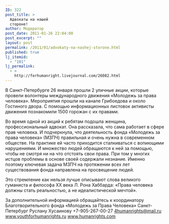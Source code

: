 ```yaml
---
ID: 322
post_title: >
  Адвокаты на нашей
  стороне!
author: Модератор
post_date: 2011-01-26 22:04:00
post_excerpt: ""
layout: post
permalink: /2011/01/advokaty-na-nashej-storone.html
published: true
lj_itemid:
  - "101"
lj_permalink:
  - >
    http://forhumanright.livejournal.com/26082.html
---
```

В Санкт-Петербурге 26 января прошли 2 уличные акции, которые провели волонтеры международного движения &laquo;Молодежь за права человека&raquo;. Мероприятия прошли на канале Грибоедова и около Гостиного двора. С помощью информационных листовок активисты движения познакомили 1500 горожан с их правами.

Во время одной из акций к ребятам подошла женщина, профессиональный адвокат. Она рассказала, что сама работает в сфере прав человека. И подчеркнула, что деятельность фонда &laquo;Молодежь за права человека&raquo; (МЗПЧ) правильная и очень нужна в современном обществе. На практике ей часто приходится сталкиваться с вопиющими нарушениями. И множество людей обращаются к ней за помощью, чтобы не смотря ни на что отстоять свои права. При том у многих истцов проблемы в основе своей содержали незнание. Именно поэтому ключевая задача МЗПЧ на протяжении всех лет существования фонда направлена на просвещение людей.

Это стремление как нельзя лучше описывают слова великого гуманиста и философа ХХ века Л. Рона Хаббарда: &laquo;Права человека должны стать реальностью, а не идеалистической мечтой&raquo;.

За дополнительной информацией обращайтесь к координатору
Благотворительного фонда &laquo;Молодежь за Права Человека&raquo; Санкт-Петербург
Руслану Хусаинову
+7-905-267-00-27
4humanrights@mail.ru
www.youthforhumanrights.ru
www.humanrights.com